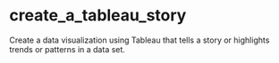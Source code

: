 # create_a_tableau_story
Create a data visualization using Tableau that tells a story or highlights trends or patterns in a data set.
